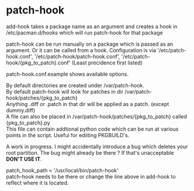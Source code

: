 patch-hook
==============

add-hook takes a package name as an argument and creates a hook in /etc/pacman.d/hooks which will run patch-hook for that package

patch-hook can be run manually on a package which is passed as an argument.
Or it can be called from a hook.
Configuration is via '/etc/patch-hook.conf', '/etc/patch-hook/patch-hook.conf', '/etc/patch-hook/{pkg_to_patch}.conf' (Least precidence first listed)

patch-hook.conf.example shows available options.

By default directories are created under /var/patch-hook.  
By default patch-hook will look for patches in dir /var/patch-hook/patches/{pkg_to_patch}  
Anything .diff or .patch in that dir will be applied as a patch. (except dummy.diff)  
A file can also be placed in /var/patch-hook/patches/{pkg_to_patch} called {pkg_to_patch}.py  
This file can contain addtional python code which can be run at various points in the script.  Useful for ediiting PKGBUILD's.

A work in progress. I might accidentally introduce a bug which deletes your root partition. The bug might already be there ?
If that's unacceptable **DON'T USE IT**.

patch_hook_path = '/usr/local/bin/patch-hook'   
patch-hook needs to be there or change the line above in add-hook to reflect where it is located.
